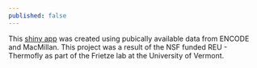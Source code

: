 ```yaml
---
published: false
---
```

This [shiny app](https://jiun-tseng.shinyapps.io/shinyapphtml/) was created using pubically available data from ENCODE and MacMillan.
This project was a result of the NSF funded REU - Thermofly as part of the Frietze lab at the University of Vermont.
